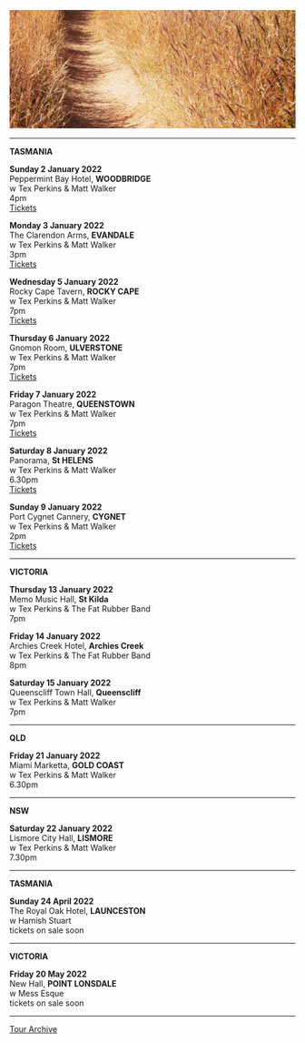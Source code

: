![](data/image/news/tourbanner2.jpg)


* * * * *

**TASMANIA**

**Sunday 2 January 2022**\
Peppermint Bay Hotel, **WOODBRIDGE**\
w Tex Perkins & Matt Walker\
4pm\
[Tickets](https://moshtix.com.au/v2/event/tex-perkins-matt-walker/130449)


**Monday 3 January 2022**\
The Clarendon Arms, **EVANDALE**\
w Tex Perkins & Matt Walker\
3pm\
[Tickets](https://www.moshtix.com.au/v2/event/tex-perkins-matt-walker/130450)

**Wednesday 5 January 2022**\
Rocky Cape Tavern, **ROCKY CAPE**\
w Tex Perkins & Matt Walker\
7pm\
[Tickets](https://www.moshtix.com.au/v2/event/tex-perkins-matt-walker/130452)

**Thursday 6 January 2022**\
Gnomon Room, **ULVERSTONE**\
w Tex Perkins & Matt Walker\
7pm\
[Tickets](https://www.moshtix.com.au/v2/event/tex-perkins-matt-walker/130454) 

**Friday 7 January 2022**\
Paragon Theatre, **QUEENSTOWN**\
w Tex Perkins & Matt Walker\
7pm\
[Tickets](https://www.moshtix.com.au/v2/event/tex-perkins-matt-walker/130455) 

**Saturday 8 January 2022**\
Panorama, **St HELENS**\
w Tex Perkins & Matt Walker\
6.30pm\
[Tickets](https://www.moshtix.com.au/v2/event/tex-perkins-matt-walker/130456) 

**Sunday 9 January 2022**\
Port Cygnet Cannery, **CYGNET**\
w Tex Perkins & Matt Walker\
2pm\
[Tickets](https://www.moshtix.com.au/v2/event/tex-perkins-matt-walker/130459)

* * * * *

**VICTORIA**

**Thursday 13 January 2022**\
Memo Music Hall, **St Kilda**\
w Tex Perkins & The Fat Rubber Band\
7pm

**Friday 14 January 2022**\
Archies Creek Hotel, **Archies Creek**\
w Tex Perkins & The Fat Rubber Band\
8pm

**Saturday 15 January 2022**\
Queenscliff Town Hall, **Queenscliff**\
w Tex Perkins & Matt Walker\
7pm

* * * * *

**QLD**

**Friday 21 January 2022**\
Miami Marketta, **GOLD COAST**\
w Tex Perkins & Matt Walker\
6.30pm

* * * * *

**NSW**

**Saturday 22 January 2022**\
Lismore City Hall, **LISMORE**\
w Tex Perkins & Matt Walker\
7.30pm

* * * * *


**TASMANIA**

**Sunday 24 April 2022**\
The Royal Oak Hotel, **LAUNCESTON**\
w Hamish Stuart\
tickets on sale soon 

* * * * * 


**VICTORIA**

**Friday 20 May 2022**\
New Hall, **POINT LONSDALE**\
w Mess Esque\
tickets on sale soon 

* * * * * 

[Tour Archive](tour/archive)

